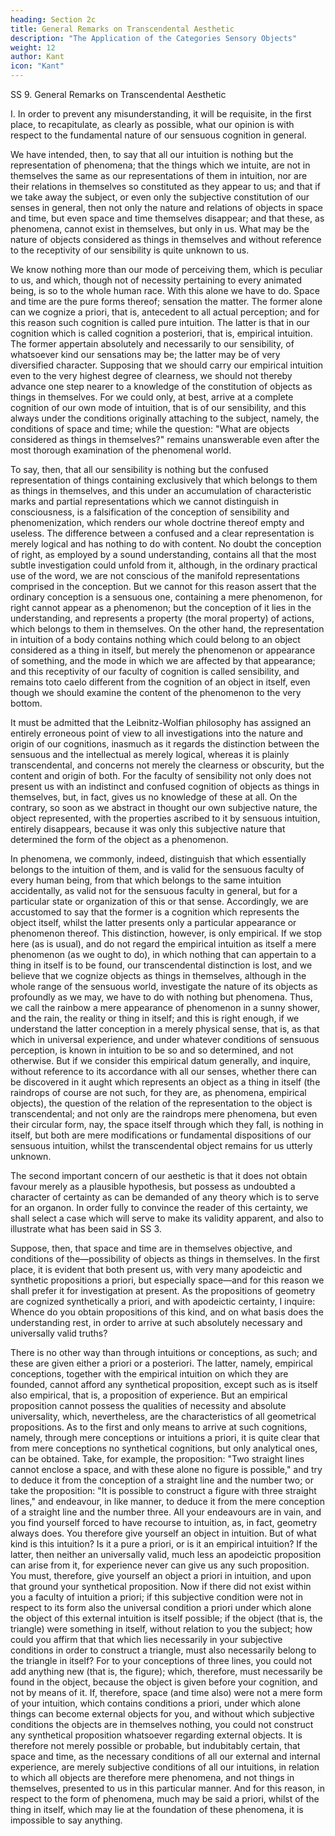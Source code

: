 ```yaml
---
heading: Section 2c
title: General Remarks on Transcendental Aesthetic
description: "The Application of the Categories Sensory Objects"
weight: 12
author: Kant
icon: "Kant"
---
```



SS 9. General Remarks on Transcendental Aesthetic

I. In order to prevent any misunderstanding, it will be requisite, in the first place, to recapitulate, as clearly as possible, what our opinion is with respect to the fundamental nature of our sensuous cognition in general. 

We have intended, then, to say that all our intuition is nothing but the representation of phenomena; that the things which we intuite, are not in themselves the same as our representations of them in intuition, nor are their relations in themselves so constituted as they appear to us; and that if we take away the subject, or even only the subjective constitution of our senses in general, then not only the nature and relations of objects in space and time, but even space and time themselves disappear; and that these, as phenomena, cannot exist in themselves, but only in us. What may be the nature of objects considered as things in themselves and without reference to the receptivity of our sensibility is quite unknown to us.

We know nothing more than our mode of perceiving them, which is peculiar to us, and which, though not of necessity pertaining to every animated being, is so to the whole human race. With this alone we have to do. Space and time are the pure forms thereof; sensation the matter. The former alone can we cognize a priori, that is, antecedent to all actual perception; and for this reason such cognition is called pure intuition. The latter is that in our cognition which is called cognition a posteriori, that is, empirical intuition. The former appertain absolutely and necessarily to our sensibility, of whatsoever kind our sensations may be; the latter may be of very diversified character. Supposing that we should carry our empirical intuition even to the very highest degree of clearness, we should not thereby advance one step nearer to a knowledge of the constitution of objects as things in themselves. For we could only, at best, arrive at a complete cognition of our own mode of intuition, that is of our sensibility, and this always under the conditions originally attaching to the subject, namely, the conditions of space and time; while the question: "What are objects considered as things in themselves?" remains unanswerable even after the most thorough examination of the phenomenal world.

To say, then, that all our sensibility is nothing but the confused representation of things containing exclusively that which belongs to them as things in themselves, and this under an accumulation of characteristic marks and partial representations which we cannot distinguish in consciousness, is a falsification of the conception of sensibility and phenomenization, which renders our whole doctrine thereof empty and useless. The difference between a confused and a clear representation is merely logical and has nothing to do with content. No doubt the conception of right, as employed by a sound understanding, contains all that the most subtle investigation could unfold from it, although, in the ordinary practical use of the word, we are not conscious of the manifold representations comprised in the conception. But we cannot for this reason assert that the ordinary conception is a sensuous one, containing a mere phenomenon, for right cannot appear as a phenomenon; but the conception of it lies in the understanding, and represents a property (the moral property) of actions, which belongs to them in themselves. On the other hand, the representation in intuition of a body contains nothing which could belong to an object considered as a thing in itself, but merely the phenomenon or appearance of something, and the mode in which we are affected by that appearance; and this receptivity of our faculty of cognition is called sensibility, and remains toto caelo different from the cognition of an object in itself, even though we should examine the content of the phenomenon to the very bottom.

It must be admitted that the Leibnitz-Wolfian philosophy has assigned an entirely erroneous point of view to all investigations into the nature and origin of our cognitions, inasmuch as it regards the distinction between the sensuous and the intellectual as merely logical, whereas it is plainly transcendental, and concerns not merely the clearness or obscurity, but the content and origin of both. For the faculty of sensibility not only does not present us with an indistinct and confused cognition of objects as things in themselves, but, in fact, gives us no knowledge of these at all. On the contrary, so soon as we abstract in thought our own subjective nature, the object represented, with the properties ascribed to it by sensuous intuition, entirely disappears, because it was only this subjective nature that determined the form of the object as a phenomenon.

In phenomena, we commonly, indeed, distinguish that which essentially belongs to the intuition of them, and is valid for the sensuous faculty of every human being, from that which belongs to the same intuition accidentally, as valid not for the sensuous faculty in general, but for a particular state or organization of this or that sense. Accordingly, we are accustomed to say that the former is a cognition which represents the object itself, whilst the latter presents only a particular appearance or phenomenon thereof. This distinction, however, is only empirical. If we stop here (as is usual), and do not regard the empirical intuition as itself a mere phenomenon (as we ought to do), in which nothing that can appertain to a thing in itself is to be found, our transcendental distinction is lost, and we believe that we cognize objects as things in themselves, although in the whole range of the sensuous world, investigate the nature of its objects as profoundly as we may, we have to do with nothing but phenomena. Thus, we call the rainbow a mere appearance of phenomenon in a sunny shower, and the rain, the reality or thing in itself; and this is right enough, if we understand the latter conception in a merely physical sense, that is, as that which in universal experience, and under whatever conditions of sensuous perception, is known in intuition to be so and so determined, and not otherwise. But if we consider this empirical datum generally, and inquire, without reference to its accordance with all our senses, whether there can be discovered in it aught which represents an object as a thing in itself (the raindrops of course are not such, for they are, as phenomena, empirical objects), the question of the relation of the representation to the object is transcendental; and not only are the raindrops mere phenomena, but even their circular form, nay, the space itself through which they fall, is nothing in itself, but both are mere modifications or fundamental dispositions of our sensuous intuition, whilst the transcendental object remains for us utterly unknown.

The second important concern of our aesthetic is that it does not obtain favour merely as a plausible hypothesis, but possess as undoubted a character of certainty as can be demanded of any theory which is to serve for an organon. In order fully to convince the reader of this certainty, we shall select a case which will serve to make its validity apparent, and also to illustrate what has been said in SS 3.

Suppose, then, that space and time are in themselves objective, and conditions of the—possibility of objects as things in themselves. In the first place, it is evident that both present us, with very many apodeictic and synthetic propositions a priori, but especially space—and for this reason we shall prefer it for investigation at present. As the propositions of geometry are cognized synthetically a priori, and with apodeictic certainty, I inquire: Whence do you obtain propositions of this kind, and on what basis does the understanding rest, in order to arrive at such absolutely necessary and universally valid truths?

There is no other way than through intuitions or conceptions, as such; and these are given either a priori or a posteriori. The latter, namely, empirical conceptions, together with the empirical intuition on which they are founded, cannot afford any synthetical proposition, except such as is itself also empirical, that is, a proposition of experience. But an empirical proposition cannot possess the qualities of necessity and absolute universality, which, nevertheless, are the characteristics of all geometrical propositions. As to the first and only means to arrive at such cognitions, namely, through mere conceptions or intuitions a priori, it is quite clear that from mere conceptions no synthetical cognitions, but only analytical ones, can be obtained. Take, for example, the proposition: "Two straight lines cannot enclose a space, and with these alone no figure is possible," and try to deduce it from the conception of a straight line and the number two; or take the proposition: "It is possible to construct a figure with three straight lines," and endeavour, in like manner, to deduce it from the mere conception of a straight line and the number three. All your endeavours are in vain, and you find yourself forced to have recourse to intuition, as, in fact, geometry always does. You therefore give yourself an object in intuition. But of what kind is this intuition? Is it a pure a priori, or is it an empirical intuition? If the latter, then neither an universally valid, much less an apodeictic proposition can arise from it, for experience never can give us any such proposition. You must, therefore, give yourself an object a priori in intuition, and upon that ground your synthetical proposition. Now if there did not exist within you a faculty of intuition a priori; if this subjective condition were not in respect to its form also the universal condition a priori under which alone the object of this external intuition is itself possible; if the object (that is, the triangle) were something in itself, without relation to you the subject; how could you affirm that that which lies necessarily in your subjective conditions in order to construct a triangle, must also necessarily belong to the triangle in itself? For to your conceptions of three lines, you could not add anything new (that is, the figure); which, therefore, must necessarily be found in the object, because the object is given before your cognition, and not by means of it. If, therefore, space (and time also) were not a mere form of your intuition, which contains conditions a priori, under which alone things can become external objects for you, and without which subjective conditions the objects are in themselves nothing, you could not construct any synthetical proposition whatsoever regarding external objects. It is therefore not merely possible or probable, but indubitably certain, that space and time, as the necessary conditions of all our external and internal experience, are merely subjective conditions of all our intuitions, in relation to which all objects are therefore mere phenomena, and not things in themselves, presented to us in this particular manner. And for this reason, in respect to the form of phenomena, much may be said a priori, whilst of the thing in itself, which may lie at the foundation of these phenomena, it is impossible to say anything.


